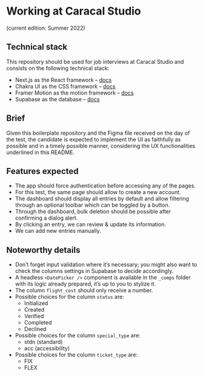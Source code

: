 # Working at Caracal Studio

(current edition: Summer 2022)

## Technical stack

This repository should be used for job interviews at Caracal Studio and consists on the following technical stack:

-   Next.js as the React framework – [docs](https://nextjs.org/docs/getting-started)
-   Chakra UI as the CSS framework – [docs](https://chakra-ui.com/)
-   Framer Motion as the motion framework – [docs](https://framer.com/motion)
-   Supabase as the database – [docs](https://supabase.com/docs)

## Brief

Given this boilerplate repository and the Figma file received on the day of the test, the candidate is expected to implement the UI as faithfully as possible and in a timely possible manner, considering the UX functionalities underlined in this README.

## Features expected

-   The app should force authentication before accessing any of the pages.
-   For this test, the same page should allow to create a new account.
-   The dashboard should display all entries by default and allow filtering through an optional toolbar which can be toggled by a button.
-   Through the dashboard, bulk deletion should be possible after confirming a dialog alert.
-   By clicking an entry, we can review & update its information.
-   We can add new entries manually.

## Noteworthy details

-   Don’t forget input validation where it’s necessary; you might also want to check the columns settings in Supabase to decide accordingly.
-   A headless `<DatePicker />` component is available in the `_comps` folder with its logic already prepared, it’s up to you to stylize it.
-   The column `flight_cost` should only receive a number.
-   Possible choices for the column `status` are:
    -   Initialized
    -   Created
    -   Verified
    -   Completed
    -   Declined
-   Possible choices for the column `special_type` are:
    -   stdn (standard)
    -   acc (accessibility)
-   Possible choices for the column `ticket_type` are:
    -   FIX
    -   FLEX
